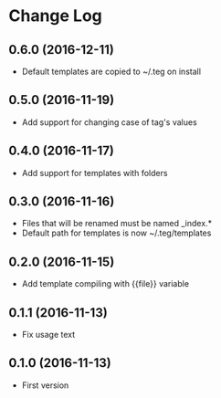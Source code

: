 # Change Log

## 0.6.0 (2016-12-11)

* Default templates are copied to ~/.teg on install

## 0.5.0 (2016-11-19)

* Add support for changing case of tag's values

## 0.4.0 (2016-11-17)

* Add support for templates with folders

## 0.3.0 (2016-11-16)

* Files that will be renamed must be named \_index.*
* Default path for templates is now ~/.teg/templates

## 0.2.0 (2016-11-15)

* Add template compiling with {{file}} variable

## 0.1.1 (2016-11-13)

* Fix usage text

## 0.1.0 (2016-11-13)

* First version
